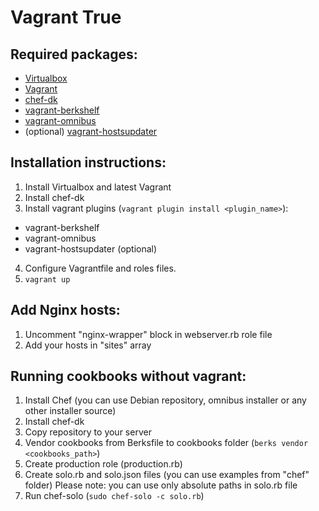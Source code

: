 # Vagrant True

## Required packages:

 - [Virtualbox](https://www.virtualbox.org/)
 - [Vagrant](https://www.vagrantup.com/)
 - [chef-dk](https://downloads.chef.io/chef-dk/)
 - [vagrant-berkshelf](https://github.com/berkshelf/vagrant-berkshelf)
 - [vagrant-omnibus](https://github.com/chef/vagrant-omnibus)
 - (optional) [vagrant-hostsupdater](https://github.com/cogitatio/vagrant-hostsupdater)
 
## Installation instructions:

 1. Install Virtualbox and latest Vagrant
 2. Install chef-dk
 3. Install vagrant plugins (``` vagrant plugin install <plugin_name> ```): 
  - vagrant-berkshelf
  - vagrant-omnibus
  - vagrant-hostsupdater (optional)
 4. Configure Vagrantfile and roles files.
 5. ``` vagrant up ```
 
## Add Nginx hosts:

 1. Uncomment "nginx-wrapper" block in webserver.rb role file 
 2. Add your hosts in "sites" array
 
## Running cookbooks without vagrant:

 1. Install Chef (you can use Debian repository, omnibus installer or any other installer source)
 2. Install chef-dk
 3. Copy repository to your server
 4. Vendor cookbooks from Berksfile to cookbooks folder (``` berks vendor <cookbooks_path> ```)
 5. Create production role (production.rb)
 5. Create solo.rb and solo.json files (you can use examples from "chef" folder)
    Please note: you can use only absolute paths in solo.rb file
 6. Run chef-solo (``` sudo chef-solo -c solo.rb ```)
 